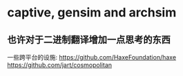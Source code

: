 # captive, gensim and archsim

## 也许对于二进制翻译增加一点思考的东西
一些跨平台的设施:
https://github.com/HaxeFoundation/haxe
https://github.com/jart/cosmopolitan
